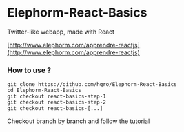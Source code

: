 # Elephorm-React-Basics

Twitter-like webapp, made with React

[http://www.elephorm.com/apprendre-reactjs](http://www.elephorm.com/apprendre-reactjs)

### How to use ?

```
git clone https://github.com/hqro/Elephorm-React-Basics
cd Elephorm-React-Basics
git checkout react-basics-step-1
git checkout react-basics-step-2
git checkout react-basics-[...]
```

Checkout branch by branch and follow the tutorial

